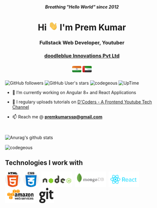 <h5 align="center"> Breathing "Hello World" since 2012</h5>
<h1 align="center">Hi <img width="30" height="30" src="https://raw.githubusercontent.com/codegeous/codegeous/main/assets/hi-folks.gif"> I'm Prem Kumar</h1>
<h3 align="center">Fullstack Web Developer, Youtuber</h3>
<h3 align="center"><a href="https://www.doodleblue.com/">doodleblue Innovations Pvt Ltd</a> </h3>
<h4 align="center" > <img width="30" height="30" title="India" src="https://raw.githubusercontent.com/codegeous/codegeous/main/assets/in.png" /> 
<img width="30" height="30" title="United Arab Emirates" src="https://raw.githubusercontent.com/codegeous/codegeous/main/assets/uae.png" /></h4>
<p align="center">
  
![GitHub followers](https://img.shields.io/github/followers/codegeous?style=social)
![GitHub User's stars](https://img.shields.io/github/stars/codegeous?affiliations=OWNER%2CCOLLABORATOR&style=social)
<img src="https://komarev.com/ghpvc/?username=codgeous" alt="codegeous" />
![UpTime](https://img.shields.io/badge/Uptime-24%2F7-blue)

</p>

-   🔭 I’m currently working on Angular 8+ and React Applications

-   📝 I regulary uploads tutorials on [D'Coders - A Frontend Youtube Tech Channel](https://www.youtube.com/dcoders)

-   📫 Reach me @ **premkumarssp@gmail.com**

&nbsp;

<p>

![Anurag's github stats](https://github-readme-stats.vercel.app/api?username=codegeous&show_icons=true&hide=contribs,prs)

<img align="center" src="https://github-readme-stats.vercel.app/api/top-langs/?username=codegeous&layout=compact&hide=html" alt="codegeous" /></p>

<p align="left">

## Technologies I work with

<img src="https://raw.githubusercontent.com/codegeous/codegeous/main/assets/html.svg" alt="azure" style="margin-right: 10px" height="50"/><img src="https://raw.githubusercontent.com/codegeous/codegeous/main/assets/css.svg" alt="azure" style="margin-right: 10px" height="50"/><img src="https://raw.githubusercontent.com/codegeous/codegeous/main/assets/nodejs.svg" alt="azure" style="margin-right: 10px" height="50"/><img src="https://raw.githubusercontent.com/codegeous/codegeous/main/assets/mongodb.svg" alt="azure" style="margin-right: 10px" height="50"/><img src="https://raw.githubusercontent.com/codegeous/codegeous/main/assets/reactjs.svg" alt="azure" style="margin-right: 10px" height="50"/><img src="https://raw.githubusercontent.com/codegeous/codegeous/main/assets/aws.svg" alt="azure" style="margin-right: 10px" height="50"/><img src="https://raw.githubusercontent.com/codegeous/codegeous/main/assets/git.svg" alt="azure" style="margin-right: 10px" height="50"/>

</p>

<!-- <p align="center">
<a href="https://codepen.io/codepo8" target="blank"><img align="center" src="https://cdn.jsdelivr.net/npm/simple-icons@3.0.1/icons/codepen.svg" alt="codepo8" height="30" width="30" /></a>
<a href="https://dev.to/codepo8" target="blank"><img align="center" src="https://cdn.jsdelivr.net/npm/simple-icons@3.0.1/icons/dev-dot-to.svg" alt="codepo8" height="30" width="30" /></a>
<a href="https://twitter.com/codepo8" target="blank"><img align="center" src="https://cdn.jsdelivr.net/npm/simple-icons@3.0.1/icons/twitter.svg" alt="codepo8" height="30" width="30" /></a>
<a href="https://linkedin.com/in/christianheilmann" target="blank"><img align="center" src="https://cdn.jsdelivr.net/npm/simple-icons@3.0.1/icons/linkedin.svg" alt="christianheilmann" height="30" width="30" /></a>
<a href="https://fb.com/thechrisheilmann" target="blank"><img align="center" src="https://cdn.jsdelivr.net/npm/simple-icons@3.0.1/icons/facebook.svg" alt="thechrisheilmann" height="30" width="30" /></a>
<a href="https://instagram.com/codepo8" target="blank"><img align="center" src="https://cdn.jsdelivr.net/npm/simple-icons@3.0.1/icons/instagram.svg" alt="codepo8" height="30" width="30" /></a>
<a href="https://medium.com/@codepo8" target="blank"><img align="center" src="https://cdn.jsdelivr.net/npm/simple-icons@3.0.1/icons/medium.svg" alt="@codepo8" height="30" width="30" /></a>
</p> -->

